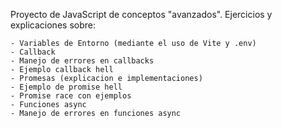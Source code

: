 Proyecto de JavaScript de conceptos "avanzados". Ejercicios y explicaciones sobre: 
    
    - Variables de Entorno (mediante el uso de Vite y .env)
    - Callback 
    - Manejo de errores en callbacks
    - Ejemplo callback hell
    - Promesas (explicacion e implementaciones)
    - Ejemplo de promise hell
    - Promise race con ejemplos
    - Funciones async
    - Manejo de errores en funciones async